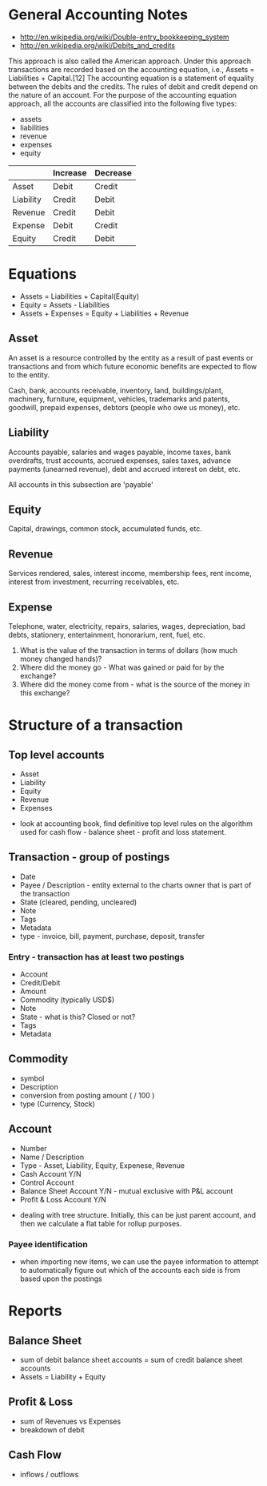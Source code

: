 # General Accounting Notes

* http://en.wikipedia.org/wiki/Double-entry_bookkeeping_system
* http://en.wikipedia.org/wiki/Debits_and_credits

This approach is also called the American approach. Under this approach
transactions are recorded based on the accounting equation, i.e., Assets =
Liabilities + Capital.[12] The accounting equation is a statement of equality
between the debits and the credits. The rules of debit and credit depend on the
nature of an account. For the purpose of the accounting equation approach, all
the accounts are classified into the following five types:

* assets
* liabilities
* revenue
* expenses
* equity

|                | Increase | Decrease |
|----------------|----------|----------|
| Asset          | Debit    | Credit   |
| Liability      | Credit   | Debit    |
| Revenue        | Credit   | Debit    |
| Expense        | Debit    | Credit   |
| Equity         | Credit   | Debit    |

# Equations

* Assets = Liabilities + Capital(Equity)
* Equity = Assets - Liabilities
* Assets + Expenses = Equity + Liabilities + Revenue


## Asset
An asset is a resource controlled by the entity as a result of past events or
transactions and from which future economic benefits are expected to flow to the
entity.

Cash, bank, accounts receivable, inventory, land, buildings/plant, machinery,
furniture, equipment, vehicles, trademarks and patents, goodwill, prepaid
expenses, debtors (people who owe us money), etc.

## Liability

Accounts payable, salaries and wages payable, income taxes, bank overdrafts,
trust accounts, accrued expenses, sales taxes, advance payments (unearned
revenue), debt and accrued interest on debt, etc.

All accounts in this subsection are 'payable'

## Equity

Capital, drawings, common stock, accumulated funds, etc.

## Revenue

Services rendered, sales, interest income, membership fees, rent income,
interest from investment, recurring receivables, etc.

## Expense

Telephone, water, electricity, repairs, salaries, wages, depreciation, bad
debts, stationery, entertainment, honorarium, rent, fuel, etc.


1. What is the value of the transaction in terms of dollars (how much money changed
   hands)?
2. Where did the money go - What was gained or paid for by the exchange?
3. Where did the money come from - what is the source of the money in this
   exchange?

# Structure of a transaction

## Top level accounts
* Asset
* Liability
* Equity
* Revenue
* Expenses

- look at accounting book, find definitive top level rules on the algorithm used
  for cash flow - balance sheet - profit and loss statement.

## Transaction - group of postings
* Date
* Payee / Description - entity external to the charts owner that is part of the
  transaction
* State (cleared, pending, uncleared)
* Note
* Tags
* Metadata
* type - invoice, bill, payment, purchase, deposit, transfer

### Entry - transaction has at least two postings
* Account
* Credit/Debit
* Amount
* Commodity (typically USD$)
* Note
* State - what is this? Closed or not?
* Tags
* Metadata

## Commodity
* symbol
* Description
* conversion from posting amount ( / 100 )
* type (Currency, Stock)

## Account
* Number
* Name / Description
* Type - Asset, Liability, Equity, Expenese, Revenue
* Cash Account Y/N
* Control Account
* Balance Sheet Account Y/N - mutual exclusive with P&L account
* Profit & Loss Account Y/N

- dealing with tree structure. Initially, this can be just parent account, and
  then we calculate a flat table for rollup purposes.

### Payee identification
- when importing new items, we can use the payee information to attempt to
  automatically figure out which of the accounts each side is from based upon
  the postings

# Reports

## Balance Sheet
* sum of debit balance sheet accounts = sum of credit balance sheet accounts
* Assets = Liability + Equity

## Profit & Loss
* sum of Revenues vs Expenses
* breakdown of debit

## Cash Flow
* inflows / outflows

